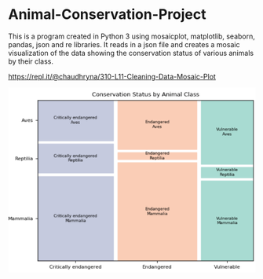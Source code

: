# Animal-Conservation-Project

This is a program created in Python 3 using mosaicplot, matplotlib, seaborn, pandas, json and re libraries.  It reads in a json file and creates a mosaic visualization of the data showing the conservation status of various animals by their class.

https://repl.it/@chaudhryna/310-L11-Cleaning-Data-Mosaic-Plot

![Conservation Status by Animal Class](conservation_status.PNG)

